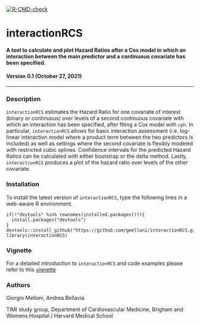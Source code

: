 <!-- badges: start -->
[![R-CMD-check](https://github.com/gmelloni/interactionRCS/workflows/R-CMD-check/badge.svg)](https://github.com/gmelloni/interactionRCS/actions)
<!-- badges: end -->

# interactionRCS
#### A tool to calculate and plot Hazard Ratios after a Cox model in which an interaction between the main predictor and a continuous covariate has been specified.
#### Version 0.1 (October 27, 2021)
---

### Description
`interactionRCS` estimates the Hazard Ratio for one covariate of interest (binary or continuous) over levels of a second continuous 
  covariate with which an interaction has been specified, after ftting a Cox model with `cph`. In particular, `interactionRCS` allows for
  basic interaction assessment (i.e. log-linear interaction model where a product term between the two predictors is included) 
  as well as settings where the second covariate is flexibly modeled with restricted cubic splines. Confidence intervals for 
  the predicted Hazard Ratios can be calculated with either bootstrap or the delta method. Lastly, `interactionRCS`
  produces a plot of the hazard ratio over levels of the other covariate.

### Installation
To install the latest version of `interactionRCS`, type the following lines in a web-aware R environment.

```
if(!"devtools" %in% rownames(installed.packages())){
  install.packages("devtools")
}
devtools::install_github("https://github.com/gmelloni/interactionRCS.git")
library(interactionRCS)
```


### Vignette
For a detailed introduction to `interactionRCS` and code examples please refer to this [vignette](https://raw.githack.com/gmelloni/interactionRCS/main/inst/extdata/vignette.html)

### Authors
Giorgio Melloni, Andrea Bellavia

TIMI study group, Department of Cardiovascular Medicine, Brigham and Womens Hospital / Harvard Medical School
